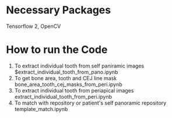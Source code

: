 # Necessary Packages
Tensorflow 2, OpenCV 
# How to run the Code
1. To extract individual tooth from self paniramic images 
          $extract_individual_tooth_from_pano.ipynb
3. To get bone area, tooth and CEJ line mask bone_area_tooth_cej_masks_from_peri.ipynb
4. To extract individual tooth from periapical images extract_individual_tooth_from_peri.ipynb
5. To match with repository or patient's self panoramic repository template_match.ipynb
